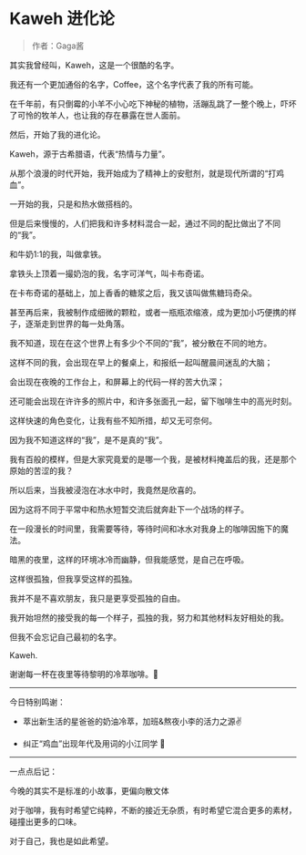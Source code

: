 # Kaweh 进化论

> 作者：Gaga酱

其实我曾经叫，Kaweh，这是一个很酷的名字。

我还有一个更加通俗的名字，Coffee，这个名字代表了我的所有可能。

在千年前，有只倒霉的小羊不小心吃下神秘的植物，活蹦乱跳了一整个晚上，吓坏了可怜的牧羊人，也让我的存在暴露在世人面前。

然后，开始了我的进化论。

Kaweh，源于古希腊语，代表“热情与力量”。

从那个浪漫的时代开始，我开始成为了精神上的安慰剂，就是现代所谓的“打鸡血”。

一开始的我，只是和热水做搭档的。

但是后来慢慢的，人们把我和许多材料混合一起，通过不同的配比做出了不同的“我”。

和牛奶1:1的我，叫做拿铁。

拿铁头上顶着一撮奶泡的我，名字可洋气，叫卡布奇诺。

在卡布奇诺的基础上，加上香香的糖浆之后，我又该叫做焦糖玛奇朵。

甚至再后来，我被制作成细微的颗粒，或者一瓶瓶浓缩液，成为更加小巧便携的样子，逐渐走到世界的每一处角落。

我不知道，现在在这个世界上有多少个不同的“我”，被分散在不同的地方。

这样不同的我，会出现在早上的餐桌上，和报纸一起叫醒晨间迷乱的大脑；

会出现在夜晚的工作台上，和屏幕上的代码一样的苦大仇深；

还可能会出现在许许多的照片中，和许多张面孔一起，留下咖啡生中的高光时刻。

这样快速的角色变化，让我有些不知所措，却又无可奈何。

因为我不知道这样的“我”，是不是真的“我”。

我有百般的模样，但是大家究竟爱的是哪一个我，是被材料掩盖后的我，还是那个原始的苦涩的我？

所以后来，当我被浸泡在冰水中时，我竟然是欣喜的。

因为这将不同于平常中和热水短暂交流后就奔赴下一个战场的样子。

在一段漫长的时间里，我需要等待，等待时间和冰水对我身上的咖啡因施下的魔法。

暗黑的夜里，这样的环境冰冷而幽静，但我能感觉，是自己在呼吸。

这样很孤独，但我享受这样的孤独。

我并不是不喜欢朋友，我只是更享受孤独的自由。

我开始坦然的接受我的每一个样子，孤独的我，努力和其他材料友好相处的我。

但我不会忘记自己最初的名字。

Kaweh.

谢谢每一杯在夜里等待黎明的冷萃咖啡。💛

***

今日特别鸣谢：

- 萃出新生活的星爸爸的奶油冷萃，加班&熬夜小李的活力之源✌️

- 纠正“鸡血”出现年代及用词的小江同学 🌸

***

一点点后记：

今晚的其实不是标准的小故事，更偏向散文体

对于咖啡，我有时希望它纯粹，不断的接近无杂质，有时希望它混合更多的素材，碰撞出更多的口味。

对于自己，我也是如此希望。